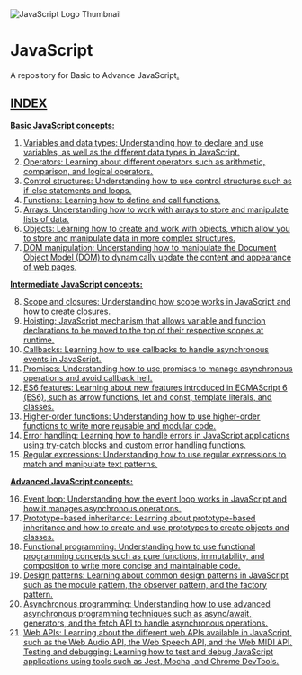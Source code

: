 <img src="<u>./images/jsThumbnail<u>.jpg" alt="JavaScript Logo Thumbnail">


# JavaScript
A repository for Basic to Advance JavaScript<u>.


## INDEX

**Basic JavaScript concepts:**

1. <u>Variables and data types: Understanding how to declare and use variables, as well as the different data types in JavaScript<u>.
2. <u>Operators: Learning about different operators such as arithmetic, comparison, and logical operators<u>.
3. <u>Control structures: Understanding how to use control structures such as if-else statements and loops<u>.
4. <u>Functions: Learning how to define and call functions<u>.
5. <u>Arrays: Understanding how to work with arrays to store and manipulate lists of data<u>.
6. <u>Objects: Learning how to create and work with objects, which allow you to store and manipulate data in more complex structures<u>.
7. <u>DOM manipulation: Understanding how to manipulate the Document Object Model (DOM) to dynamically update the content and appearance of web pages<u>.


__Intermediate JavaScript concepts:__

8. <u>Scope and closures: Understanding how scope works in JavaScript and how to create closures<u>.
9. <u>Hoisting: JavaScript mechanism that allows variable and function declarations to be moved to the top of their respective scopes at runtime<u>.
10. <u>Callbacks: Learning how to use callbacks to handle asynchronous events in JavaScript<u>.
11. <u>Promises: Understanding how to use promises to manage asynchronous operations and avoid callback hell<u>.
12. <u>ES6 features: Learning about new features introduced in ECMAScript 6 (ES6), such as arrow functions, let and const, template literals, and classes<u>.
13. <u>Higher-order functions: Understanding how to use higher-order functions to write more reusable and modular code<u>.
14. <u>Error handling: Learning how to handle errors in JavaScript applications using try-catch blocks and custom error handling functions<u>.
15. <u>Regular expressions: Understanding how to use regular expressions to match and manipulate text patterns<u>.


**Advanced JavaScript concepts:**

16. <u>Event loop: Understanding how the event loop works in JavaScript and how it manages asynchronous operations<u>.
17. <u>Prototype-based inheritance: Learning about prototype-based inheritance and how to create and use prototypes to create objects and classes<u>.
18. <u>Functional programming: Understanding how to use functional programming concepts such as pure functions, immutability, and composition to write more concise and maintainable code<u>.
19. <u>Design patterns: Learning about common design patterns in JavaScript such as the module pattern, the observer pattern, and the factory pattern<u>.
20. <u>Asynchronous programming: Understanding how to use advanced asynchronous programming techniques such as async/await, generators, and the fetch API to handle asynchronous operations<u>.
21. <u>Web APIs: Learning about the different web APIs available in JavaScript, such as the Web Audio API, the Web Speech API, and the Web MIDI API<u>.
Testing and debugging: Learning how to test and debug JavaScript applications using tools such as Jest, Mocha, and Chrome DevTools<u>.

